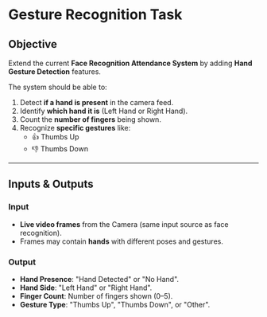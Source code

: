# Gesture Recognition Task

## Objective
Extend the current **Face Recognition Attendance System** by adding **Hand Gesture Detection** features.

The system should be able to:
1. Detect **if a hand is present** in the camera feed.
2. Identify **which hand it is** (Left Hand or Right Hand).
3. Count the **number of fingers** being shown.
4. Recognize **specific gestures** like:
   - 👍 Thumbs Up
   - 👎 Thumbs Down

---

## Inputs & Outputs

### Input
- **Live video frames** from the Camera (same input source as face recognition).
- Frames may contain **hands** with different poses and gestures.

### Output
- **Hand Presence**: "Hand Detected" or "No Hand".
- **Hand Side**: "Left Hand" or "Right Hand".
- **Finger Count**: Number of fingers shown (0–5).
- **Gesture Type**: "Thumbs Up", "Thumbs Down", or "Other".
